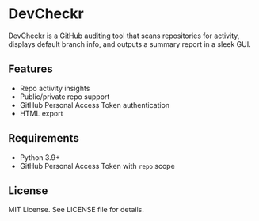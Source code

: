 # DevCheckr

DevCheckr is a GitHub auditing tool that scans repositories for activity,
displays default branch info, and outputs a summary report in a sleek GUI.

## Features
- Repo activity insights
- Public/private repo support
- GitHub Personal Access Token authentication
- HTML export

## Requirements
- Python 3.9+
- GitHub Personal Access Token with `repo` scope

## License
MIT License. See LICENSE file for details.
